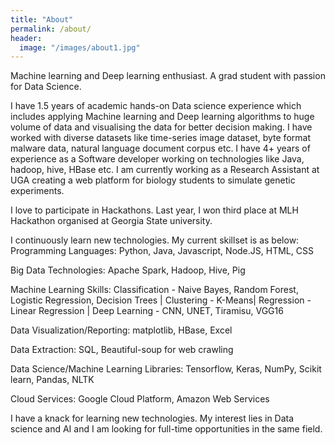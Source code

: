 ```yaml
---
title: "About"
permalink: /about/
header:
  image: "/images/about1.jpg"
---
```


Machine learning and Deep learning enthusiast. A grad student with passion for Data Science.

I have 1.5 years of academic hands-on Data science experience which includes applying Machine learning and Deep learning algorithms to huge volume of data and visualising the data for better decision making. I have worked with diverse datasets like time-series image dataset, byte format malware data, natural language document corpus etc. I have 4+ years of experience as a Software developer working on technologies like Java, hadoop, hive, HBase etc. I am currently working as a Research Assistant at UGA creating a web platform for biology students to simulate genetic experiments. 

I love to participate in Hackathons. Last year, I won third place at MLH Hackathon organised at Georgia State university. 

I continuously learn new technologies. My current skillset is as below:
Programming Languages: Python, Java, Javascript, Node.JS, HTML, CSS

Big Data Technologies: Apache Spark, Hadoop, Hive, Pig

Machine Learning Skills: Classification - Naive Bayes, Random Forest, Logistic Regression, Decision Trees | Clustering - K-Means| Regression - Linear Regression | Deep Learning - CNN, UNET, Tiramisu, VGG16

Data Visualization/Reporting: matplotlib, HBase, Excel

Data Extraction: SQL, Beautiful-soup for web crawling

Data Science/Machine Learning Libraries: Tensorflow, Keras, NumPy, Scikit learn, Pandas, NLTK

Cloud Services: Google Cloud Platform, Amazon Web Services

I have a knack for learning new technologies. My interest lies in Data science and AI and I am looking for full-time opportunities in the same field.
